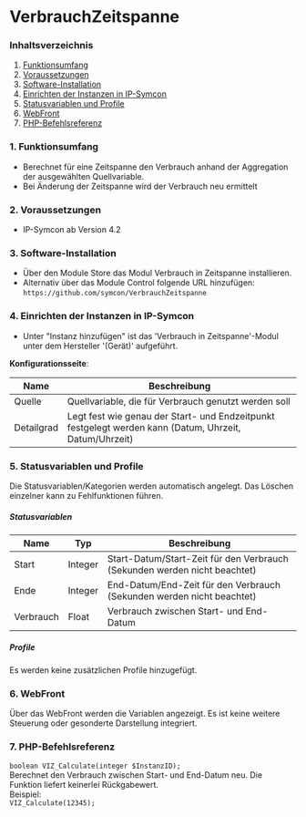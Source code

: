 # VerbrauchZeitspanne

### Inhaltsverzeichnis

1. [Funktionsumfang](#1-funktionsumfang)
2. [Voraussetzungen](#2-voraussetzungen)
3. [Software-Installation](#3-software-installation)
4. [Einrichten der Instanzen in IP-Symcon](#4-einrichten-der-instanzen-in-ip-symcon)
5. [Statusvariablen und Profile](#5-statusvariablen-und-profile)
6. [WebFront](#6-webfront)
7. [PHP-Befehlsreferenz](#7-php-befehlsreferenz)

### 1. Funktionsumfang

* Berechnet für eine Zeitspanne den Verbrauch anhand der Aggregation der ausgewählten Quellvariable.
* Bei Änderung der Zeitspanne wird der Verbrauch neu ermittelt

### 2. Voraussetzungen

- IP-Symcon ab Version 4.2

### 3. Software-Installation

* Über den Module Store das Modul Verbrauch in Zeitspanne installieren.
* Alternativ über das Module Control folgende URL hinzufügen:
`https://github.com/symcon/VerbrauchZeitspanne`  

### 4. Einrichten der Instanzen in IP-Symcon

- Unter "Instanz hinzufügen" ist das 'Verbrauch in Zeitspanne'-Modul unter dem Hersteller '(Gerät)' aufgeführt.  

__Konfigurationsseite__:

Name               | Beschreibung
------------------ | ---------------------------------
Quelle             | Quellvariable, die für Verbrauch genutzt werden soll
Detailgrad         | Legt fest wie genau der Start- und Endzeitpunkt festgelegt werden kann (Datum, Uhrzeit, Datum/Uhrzeit)

### 5. Statusvariablen und Profile

Die Statusvariablen/Kategorien werden automatisch angelegt. Das Löschen einzelner kann zu Fehlfunktionen führen.

##### Statusvariablen

Name        | Typ     | Beschreibung
----------- | ------- | ----------------
Start       | Integer | Start-Datum/Start-Zeit für den Verbrauch (Sekunden werden nicht beachtet)
Ende        | Integer | End-Datum/End-Zeit für den Verbrauch (Sekunden werden nicht beachtet)
Verbrauch   | Float   | Verbrauch zwischen Start- und End-Datum

##### Profile

Es werden keine zusätzlichen Profile hinzugefügt.

### 6. WebFront

Über das WebFront werden die Variablen angezeigt. Es ist keine weitere Steuerung oder gesonderte Darstellung integriert.

### 7. PHP-Befehlsreferenz

`boolean VIZ_Calculate(integer $InstanzID);`  
Berechnet den Verbrauch zwischen Start- und End-Datum neu.
Die Funktion liefert keinerlei Rückgabewert.  
Beispiel:  
`VIZ_Calculate(12345);`
